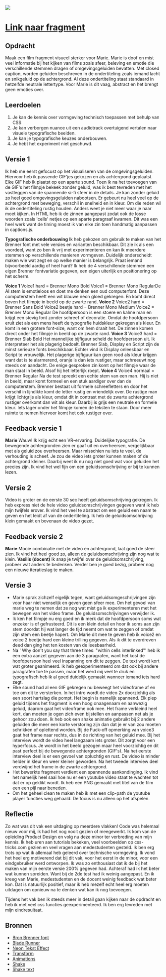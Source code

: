 ![](https://iili.io/JjNKgI.png)

# [Link naar fragment](https://demilouise.github.io/webtypografie/closed-captions/)

## Opdracht
Maak een film fragment visueel sterker voor Marie. Marie is doof en mist veel informatie bij het kijken van films zoals sfeer, beleving en emotie die verschillende stemmen dragen of omgevingsgeluiden bevatten. Met closed caption, worden geluiden beschreven in de ondertiteling zoals iemand lacht en snikgeluid op de achtergrond.  Al deze ondertiteling staat standaard in hetzelfde neutrale lettertype. Voor Marie is dit vaag, abstract en het brengt geen emoties over.

## Leerdoelen
1. Je kan de kennis over vormgeving technisch toepassen met behulp van CSS
2. Je kan verborgen nuance uit een audiotrack overtuigend vertalen naar visuele typografische beelden.
3. Je kan je typografische keuzes onderbouwen.
4. Je hebt het experiment niet geschuwd.

## Versie 1
Ik heb me eerst gefocust op het visualiseren van de omgevingsgeluiden. Hiervoor heb ik passende GIF'jes gekozen en als achtergrond geplaatst. Elke GIF heb ik plaatst op een aparte sound. Toen ik na het toevoegen van de GIF's het filmpje bekeek zonder geluid, was ik best tevreden met het vastleggen van de spannende si-fi sfeer in de details. Je kan zonder geluid zo heel goed omgevingsgeluiden nabootsen. Er gebeurt nu heel veel op de achtergrond met beweging, verschil in snelheid en in kleur. Om die reden wil ik de ondertiteling rustig houden. Anders weet je niet meer waar je naar moet kijken.
In HTML heb ik de zinnen aangepast zodat ook de losse woorden zoals 'cells' netjes op een aparte paragraaf kwamen. Dit was een heel werk want de timing moest ik van elke zin toen handmatig aanpassen in captions.js. 

**Typografische onderbouwing**
Ik heb gekozen om gebruik te maken van het Brenner font met vele versies en varianten beschikbaar. Dit zie ik als een voordeel, want zo ben ik vrij met experimenteren en kan ik meerdere stemmen op verschillende manieren vormgeven. Duidelijk onderscheidt maken wie wat zegt en op welke manier is belangrijk. Praat iemand bijvoorbeeld aardig of heel hard? Ik heb de 4 verschillende stemmen een eigen Brenner fontvariatie gegeven, een eigen uiterlijk en positionering op het scherm.

**Voice 1**
Voice1 hard = Brenner Mono Bold
Voice1 = Brenner Mono RegularDe AI stem is emotieloos en doet me denken een oud computerfont. Deze computerstem heeft een wit blauwe neon gloed gekregen. En komt direct boven het filmpje in beeld op de zwarte rand.
**Voice 2**
Voice2 hard = Brenner Sans Bold
Voice2 beetje hard = Brenner Mono Medium
Voice2 = Brenner Mono Regular
De hoofdpersoon is een stoere en kalme man en krijgt een stevig font zonder schreef of decoratie. Omdat de hoofdpersoon eruit ziet als een mens heeft de typografie huidskleur gekregen als kleur. En komt in een grotere font-size, want om hem draait het. De zinnen komen direct onder het filmpje in beeld op de zwarte rand.
**Voice 3**
Voice3 hard = Brenner Slab Bold
Het mannelijke bijfiguur scheld de hoofdpersoon uit. Ik interpreteer het als plagerig bedoelt. Brenner Slab, Display en Script zijn de minst serieuze fonts beschikbaar. Echter vind ik Display onleesbaar en Script te vrouwelijk. Het plagerige bijfiguur kan geen rood als kleur krijgen want dat is te alarmerend, oranje is dan iets rustiger, maar schreeuwt nog steeds om aandacht. De enige gesproken zin komt op het filmpje waar de man staat in beeld. Alsof hij het letterlijk roept.
**Voice 4**
Voice4 normaal = Brenner Regular
Na de test spreekt een echte stem van een man. Hij is niet in beeld, maar komt formeel en een stuk aardiger over dan de computerstem. Brenner bestaat uit formele schreefletters en door het verschil in lijndikte komt de letter rustig en vriendelijk over. 
De rustige man krijgt lichtgrijs als kleur, omdat dit in contrast met de zwarte achtergrond rustiger overkomt dan wit als kleur. Daarbij is grijs een neutrale en formele kleur. Iets lager onder het filmpje komen de teksten te staan. Door meer ruimte te nemen hiervoor komt het ook rustiger over.

## Feedback versie 1 
**Marie**
Wauw! Ik krijg echt een VR-ervaring. Duidelijke typografie. De bewegende achtergronden zien er gaaf uit en overheersen, vergelijkbaar met als geluid zou overheersen. Maar misschien nu iets te veel, de verhouding is scheef. Je zou de video iets groter kunnen maken of de achtergrond kleiner. Daarbij weet ik nu nog niet goed wat voor geluiden het precies zijn. Ik vind het wel fijn om een geluidsomschrijving er bij te kunnen lezen.

## Versie 2
Video is groter en de eerste 30 sec heeft geluidsomschrijving gekregen. Ik heb express niet de hele video geluidsomschrijvingen gegeven want ik heb mijn twijfels erover. Ik vind het veel te abstract om een geluid een naam te geven en het leidt af van de ondertiteling. Ik heb de geluidsomschrijving klein gemaakt en bovenaan de video gezet. 

## Feedback versie 2
**Marie** 
Mooie combinatie met de video en achtergrond, laat goed de sfeer zien. Ik vind het heel goed zo, alleen de geluidsomschrijving zijn nog wat te klein.
**Vasilis (docent)**
Ik snap je twijfel over de geluidsomschrijving, probeer wat anders te bedenken. Verder ben je goed bezig, probeer nog een nieuwe iteratieslag te maken.

## Versie 3
- Marie sprak zichzelf eigelijk tegen, want geluidsomgeschrijvingen zijn voor haar niet wenselijk en geven geen sfeer mee. Om het gevoel van marie weg te nemen dat ze nog wat mist ga ik experimenteren met het bewegen van het video frame. De geluidsomschrijvingen verwijder ik. 
- Ik ken het filmpje nu erg goed en ik merk dat de hoofdpersoon soms wat onzeker is of gefrusteerd. Dit is een klein detail en hoor ik soms aan zijn stem doordat hij wat langer de tijd neemt om wat te zeggen of omdat zijn stem een beetje hapert. Om Marie dit mee te geven heb ik voice2 en voice 2 beetje hard een kleine trilling gegeven. Als ik dit te overdreven deed dan ging het ten kosten van de leesbaarheid.
- Na ' Why don't you say that three times: "within cells interlinked"' heb ik een extra aanzet gegeven aan de 3 paragrafen, want het kost de hoofdpersoon heel veel inspanning om dit te zeggen. De text wordt kort wat groter geanimeerd. Ik heb geexperimenteerd om dat ook bij andere paragrafen toe te passen, maar het werd mij veel te druk en typografisch heb ik al goed duidelijk gemaakt wanneer iemand iets hard zegt. 
- Elke sound had al een GIF gekregen nu beweegt het videoframe af en toe om dit te versterken. In het intro wordt de video 2x doorzichtig als een soort hartslag die pompt. Het begin is namelijk spannend. 
Elk piep geluid tijdens het fragment is een hoog onaagenaam en aanwezig geluid, daarom gaat het videoframe ook mee. Het frame verkleind heel kort, dan moeten je ogen zich even bijstellen en aanpassen net als je gehoor zou doen. 
Ik heb ook een shake animatie gebruikt bij 2 andere geluiden die meer een korte verstoring zijn dan dat je er van zou moeten schrikken of oplettend worden. 
Bij de Fuck-off opmerking van voice3 gaat het frame naar rechts, dus in de richting van het geluid mee.
Bij het interview wordt de video heel langzaam iets groter. Dit zorgt voor een hyperfocus. Je wordt in het beeld gezogen maar heel voorzichtig en dit past perfect bij de bewegende achtergronden (GIF's). Na het eerste interview deel is er een gevoel van opluchtig en rust. De video is minder helder in kleur en weer kleiner geworden. Na het tweede interview deel verdwijnd het frame in de zwarte achtergrond.
- Het bewerkte fragment verdient een spannende aankondinging. Ik vind het namelijk heel saai hoe nu er een youtube video staat te wachten tot dat er op geklikt wordt. Ik heb een PNG gemaakt met titel van de film een een pijl naar beneden.
- Om het geheel clean te maken heb ik met een clip-path de youtube player functies weg gehaald. De focus is nu alleen op het afspelen.

## Reflectie
Zo wat was dit vak een uitdaging op meerdere vlakken! Code was helemaal nieuw voor mij, ik had het nog nooit gezien of meegewerkt. Ik kom van de opleiding Product Design en volg nu deze minor ter verbreding van mijn kennis. Ik heb uren aan tutorials bekeken, veel voorbeelden op css-tricks.com gezien en veel vragen aan medestudenten gesteld. Ik ben erg trots op wat ik allemaal heb geleerd over technische vormgeving. Ik vond het heel erg motiverend dat bij dit vak, voor het eerst in de minor, voor een eindgebruiker werd ontworpen. Ik was zo enthousiast dat ik de bij het maken van mijn eerste versie 200% gegeven had. Achteraf had ik het beter wat kunnen spreiden. Want bij de 2de test had ik weinig aangepast. En ik kreeg van Marie, medestudenten en de docent weinig feedback wat beter kon. Dat is natuurlijk positief, maar ik heb mezelf echt heel erg moeten uitdagen om opnieuw na te denken wat kan ik nog toevoegen. 

Tijdens het vak ben ik steeds meer in detail gaan kijken naar de opdracht en heb ik met veel css functies geexperimenteerd. Ik ben erg tevreden met mijn eindresultaat. 

## Bronnen
- [Bron Brenner font](https://github.com/brittrademaker/web-typography-18-19/blob/master/brenner.pdf.)
- [Blade Runner](https://pngio.com/images/png-a938348.html)
- [Neon Tekst Effect](https://codepen.io/AllThingsSmitty/pen/VzXrgY?editors=1100)
- [Transform](https://codepen.io/vineethtrv/pen/XKKEgM?editors=0100)
- [Animations](https://animista.net/)
- [Shake](https://codepen.io/elrumordelaluz/pen/pHKcC)
- [Shake text](https://codepen.io/rauldronca/pen/ZyNQPX?editors=1100)



